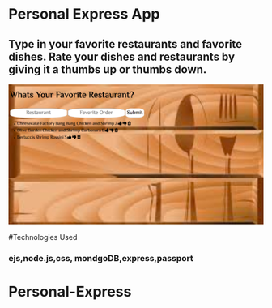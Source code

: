 # Personal Express App
## Type in your favorite restaurants and favorite dishes. Rate your dishes and restaurants by giving it a thumbs up or thumbs down.
![foodie](public/Foodie.png)


#Technologies Used
### ejs,node.js,css, mondgoDB,express,passport
# Personal-Express
